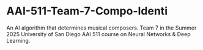 # AAI-511-Team-7-Compo-Identi
An AI algorithm that determines musical composers. Team 7 in the Summer 2025 University of San Diego AAI 511 course on Neural Networks & Deep Learning.

